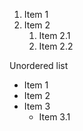 1. Item 1
2. Item 2
    1. Item 2.1
    2. Item 2.2
    
Unordered list
* Item 1
* Item 2
* Item 3
    * Item 3.1
